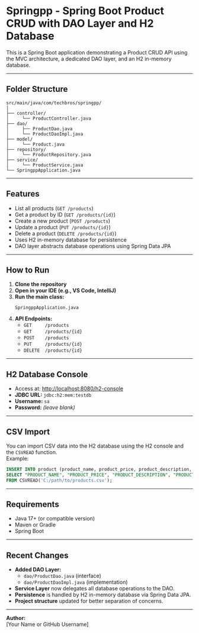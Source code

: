 # Springpp - Spring Boot Product CRUD with DAO Layer and H2 Database

This is a Spring Boot application demonstrating a Product CRUD API using the MVC architecture, a dedicated DAO layer, and an H2 in-memory database.

---

## Folder Structure

```
src/main/java/com/techbros/springpp/
│
├── controller/
│     └── ProductController.java
├── dao/
│     ├── ProductDao.java
│     └── ProductDaoImpl.java
├── model/
│     └── Product.java
├── repository/
│     └── ProductRepository.java
├── service/
│     └── ProductService.java
└── SpringppApplication.java
```

---

## Features

- List all products (`GET /products`)
- Get a product by ID (`GET /products/{id}`)
- Create a new product (`POST /products`)
- Update a product (`PUT /products/{id}`)
- Delete a product (`DELETE /products/{id}`)
- Uses H2 in-memory database for persistence
- DAO layer abstracts database operations using Spring Data JPA

---

## How to Run

1. **Clone the repository**
2. **Open in your IDE (e.g., VS Code, IntelliJ)**
3. **Run the main class:**
   ```
   SpringppApplication.java
   ```
4. **API Endpoints:**  
   - `GET     /products`  
   - `GET     /products/{id}`  
   - `POST    /products`  
   - `PUT     /products/{id}`  
   - `DELETE  /products/{id}`  

---

## H2 Database Console

- Access at: [http://localhost:8080/h2-console](http://localhost:8080/h2-console)
- **JDBC URL:** `jdbc:h2:mem:testdb`
- **Username:** `sa`
- **Password:** *(leave blank)*

---

## CSV Import

You can import CSV data into the H2 database using the H2 console and the `CSVREAD` function.  
Example:
```sql
INSERT INTO product (product_name, product_price, product_description, product_quantity)
SELECT "PRODUCT_NAME", "PRODUCT_PRICE", "PRODUCT_DESCRIPTION", "PRODUCT_QUANTITY"
FROM CSVREAD('C:/path/to/products.csv');
```

---

## Requirements

- Java 17+ (or compatible version)
- Maven or Gradle
- Spring Boot

---

## Recent Changes

- **Added DAO Layer:**  
  - `dao/ProductDao.java` (interface)
  - `dao/ProductDaoImpl.java` (implementation)
- **Service Layer** now delegates all database operations to the DAO.
- **Persistence** is handled by H2 in-memory database via Spring Data JPA.
- **Project structure** updated for better separation of concerns.

---

**Author:**  
[Your Name or GitHub Username]